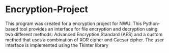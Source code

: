 # Encryption-Project
This program was created for a encryption project for NWU. This Python-based tool provides an interface for file encryption and decryption using two different methods: Advanced Encryption Standard (AES) and a custom method that uses a combination of XOR cipher and Caesar cipher. The user interface is implemented using the Tkinter library
